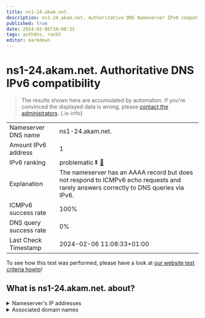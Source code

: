 ```yaml
---
title: ns1-24.akam.net.
description: ns1-24.akam.net. Authoritative DNS Nameserver IPv6 compatibility
published: true
date: 2024-02-06T10:08:33
tags: authdns, rank5
editor: markdown
---
```


# ns1-24.akam.net. Authoritative DNS IPv6 compatibility

> The results shown here are accumulated by automation. If you're convinced the displayed data is wrong, please [contact the administrators](/howto/chat). 
{.is-info}




|   |   |
| - | - |
| Nameserver DNS name | ns1-24.akam.net.
| Amount IPv6 address | 1
| IPv6 ranking | problematic :arrow_double_down: [🔗](/howto/ranking) |
| Explanation | The nameserver has an AAAA record but does not respond to ICMPv6 echo requests and rarely answers correctly to DNS queries via IPv6. |
| ICMPv6 success rate | 100%|
| DNS query success rate | 0% |
| Last Check Timestamp | 2024-02-06 11:08:33+01:00 |

To see how this test was performed, please have a look at [our website test criteria howto](/howto/testcriteria/authdns)!


## What is ns1-24.akam.net. about?




<details>
<summary>Nameserver's IP addresses</summary>

2600:1401:2::18

</details>



<details>
<summary>Associated domain names</summary>

www.hulu.com

</details>
